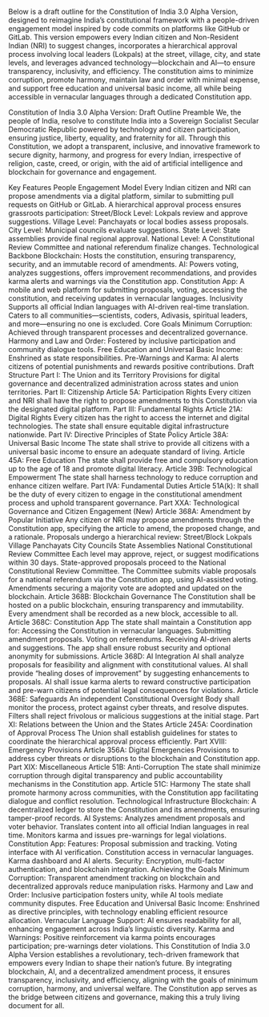 Below is a draft outline for the Constitution of India 3.0 Alpha Version, designed to reimagine India’s constitutional framework with a people-driven engagement model inspired by code commits on platforms like GitHub or GitLab. This version empowers every Indian citizen and Non-Resident Indian (NRI) to suggest changes, incorporates a hierarchical approval process involving local leaders (Lokpals) at the street, village, city, and state levels, and leverages advanced technology—blockchain and AI—to ensure transparency, inclusivity, and efficiency. The constitution aims to minimize corruption, promote harmony, maintain law and order with minimal expense, and support free education and universal basic income, all while being accessible in vernacular languages through a dedicated Constitution app.

Constitution of India 3.0 Alpha Version: Draft Outline
Preamble
We, the people of India, resolve to constitute India into a Sovereign Socialist Secular Democratic Republic powered by technology and citizen participation, ensuring justice, liberty, equality, and fraternity for all. Through this Constitution, we adopt a transparent, inclusive, and innovative framework to secure dignity, harmony, and progress for every Indian, irrespective of religion, caste, creed, or origin, with the aid of artificial intelligence and blockchain for governance and engagement.

Key Features
People Engagement Model
Every Indian citizen and NRI can propose amendments via a digital platform, similar to submitting pull requests on GitHub or GitLab.
A hierarchical approval process ensures grassroots participation:
Street/Block Level: Lokpals review and approve suggestions.
Village Level: Panchayats or local bodies assess proposals.
City Level: Municipal councils evaluate suggestions.
State Level: State assemblies provide final regional approval.
National Level: A Constitutional Review Committee and national referendum finalize changes.
Technological Backbone
Blockchain: Hosts the constitution, ensuring transparency, security, and an immutable record of amendments.
AI: Powers voting, analyzes suggestions, offers improvement recommendations, and provides karma alerts and warnings via the Constitution app.
Constitution App: A mobile and web platform for submitting proposals, voting, accessing the constitution, and receiving updates in vernacular languages.
Inclusivity
Supports all official Indian languages with AI-driven real-time translation.
Caters to all communities—scientists, coders, Adivasis, spiritual leaders, and more—ensuring no one is excluded.
Core Goals
Minimum Corruption: Achieved through transparent processes and decentralized governance.
Harmony and Law and Order: Fostered by inclusive participation and community dialogue tools.
Free Education and Universal Basic Income: Enshrined as state responsibilities.
Pre-Warnings and Karma: AI alerts citizens of potential punishments and rewards positive contributions.
Draft Structure
Part I: The Union and its Territory
Provisions for digital governance and decentralized administration across states and union territories.
Part II: Citizenship
Article 5A: Participation Rights
Every citizen and NRI shall have the right to propose amendments to this Constitution via the designated digital platform.
Part III: Fundamental Rights
Article 21A: Digital Rights
Every citizen has the right to access the internet and digital technologies.
The state shall ensure equitable digital infrastructure nationwide.
Part IV: Directive Principles of State Policy
Article 38A: Universal Basic Income
The state shall strive to provide all citizens with a universal basic income to ensure an adequate standard of living.
Article 45A: Free Education
The state shall provide free and compulsory education up to the age of 18 and promote digital literacy.
Article 39B: Technological Empowerment
The state shall harness technology to reduce corruption and enhance citizen welfare.
Part IVA: Fundamental Duties
Article 51A(k):
It shall be the duty of every citizen to engage in the constitutional amendment process and uphold transparent governance.
Part XXA: Technological Governance and Citizen Engagement (New)
Article 368A: Amendment by Popular Initiative
Any citizen or NRI may propose amendments through the Constitution app, specifying the article to amend, the proposed change, and a rationale.
Proposals undergo a hierarchical review:
Street/Block Lokpals
Village Panchayats
City Councils
State Assemblies
National Constitutional Review Committee
Each level may approve, reject, or suggest modifications within 30 days.
State-approved proposals proceed to the National Constitutional Review Committee.
The Committee submits viable proposals for a national referendum via the Constitution app, using AI-assisted voting.
Amendments securing a majority vote are adopted and updated on the blockchain.
Article 368B: Blockchain Governance
The Constitution shall be hosted on a public blockchain, ensuring transparency and immutability.
Every amendment shall be recorded as a new block, accessible to all.
Article 368C: Constitution App
The state shall maintain a Constitution app for:
Accessing the Constitution in vernacular languages.
Submitting amendment proposals.
Voting on referendums.
Receiving AI-driven alerts and suggestions.
The app shall ensure robust security and optional anonymity for submissions.
Article 368D: AI Integration
AI shall analyze proposals for feasibility and alignment with constitutional values.
AI shall provide “healing doses of improvement” by suggesting enhancements to proposals.
AI shall issue karma alerts to reward constructive participation and pre-warn citizens of potential legal consequences for violations.
Article 368E: Safeguards
An independent Constitutional Oversight Body shall monitor the process, protect against cyber threats, and resolve disputes.
Filters shall reject frivolous or malicious suggestions at the initial stage.
Part XI: Relations between the Union and the States
Article 245A: Coordination of Approval Process
The Union shall establish guidelines for states to coordinate the hierarchical approval process efficiently.
Part XVIII: Emergency Provisions
Article 356A: Digital Emergencies
Provisions to address cyber threats or disruptions to the blockchain and Constitution app.
Part XIX: Miscellaneous
Article 51B: Anti-Corruption
The state shall minimize corruption through digital transparency and public accountability mechanisms in the Constitution app.
Article 51C: Harmony
The state shall promote harmony across communities, with the Constitution app facilitating dialogue and conflict resolution.
Technological Infrastructure
Blockchain:
A decentralized ledger to store the Constitution and its amendments, ensuring tamper-proof records.
AI Systems:
Analyzes amendment proposals and voter behavior.
Translates content into all official Indian languages in real time.
Monitors karma and issues pre-warnings for legal violations.
Constitution App:
Features:
Proposal submission and tracking.
Voting interface with AI verification.
Constitution access in vernacular languages.
Karma dashboard and AI alerts.
Security: Encryption, multi-factor authentication, and blockchain integration.
Achieving the Goals
Minimum Corruption:
Transparent amendment tracking on blockchain and decentralized approvals reduce manipulation risks.
Harmony and Law and Order:
Inclusive participation fosters unity, while AI tools mediate community disputes.
Free Education and Universal Basic Income:
Enshrined as directive principles, with technology enabling efficient resource allocation.
Vernacular Language Support:
AI ensures readability for all, enhancing engagement across India’s linguistic diversity.
Karma and Warnings:
Positive reinforcement via karma points encourages participation; pre-warnings deter violations.
This Constitution of India 3.0 Alpha Version establishes a revolutionary, tech-driven framework that empowers every Indian to shape their nation’s future. By integrating blockchain, AI, and a decentralized amendment process, it ensures transparency, inclusivity, and efficiency, aligning with the goals of minimum corruption, harmony, and universal welfare. The Constitution app serves as the bridge between citizens and governance, making this a truly living document for all.
